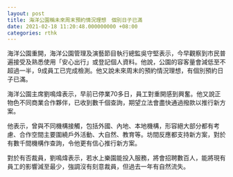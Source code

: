 ```yaml
---
layout: post
title: 海洋公園稱未來周末預約情況理想　個別日子已滿
date: 2021-02-18 11:20:48.000000000 +08:00
categories: rthk
---
```


海洋公園重開，海洋公園管理及演藝節目執行總監吳守堅表示，今早觀察到市民普遍接受及熟悉使用「安心出行」或登記個人資料。他說，公園的容客量會減低至不超過一半，9成員工已完成檢測。他又說未來周末的預約情況理想，有個別預約日子已滿。

海洋公園主席劉鳴煒表示，早前已停業70多日，員工對重開感到興奮。他又說正物色不同商業合作夥伴，已收到數千個查詢，期望立法會盡快通過撥款以推行新方案。

他表示，曾與不同機構接觸，包括外國、內地、本地機構，形容絕大部分都有考慮、合作空間主要圍繞戶外活動、大自然、教育等。坊間反應都支持新方案，對於有數千間機構作查詢，令他更有信心推行新方案。

對於有否裁員，劉鳴煒表示，若水上樂園能投入服務，將會招聘數百人，能將現有員工的影響減至最少，強調沒有刻意裁員，但過去一年有自然流失。
